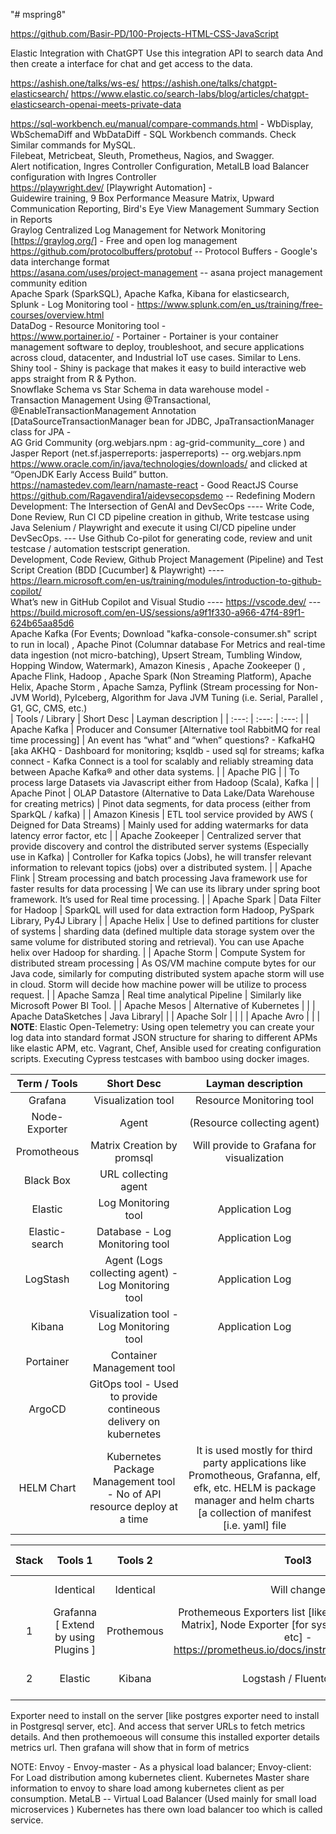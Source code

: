 "# mspring8" 

https://github.com/Basir-PD/100-Projects-HTML-CSS-JavaScript

Elastic Integration with ChatGPT
Use this integration API to search data
And then create a interface for chat and get access to the data.

https://ashish.one/talks/ws-es/
https://ashish.one/talks/chatgpt-elasticsearch/
https://www.elastic.co/search-labs/blog/articles/chatgpt-elasticsearch-openai-meets-private-data <br />

https://sql-workbench.eu/manual/compare-commands.html - WbDisplay, WbSchemaDiff and WbDataDiff - SQL Workbench commands. Check Similar commands for MySQL.<br />
Filebeat, Metricbeat, Sleuth, Prometheus, Nagios, and Swagger. <br />
Alert notification, Ingres Controller Configuration, MetalLB load Balancer configuration with Ingres Controller <br />
https://playwright.dev/ [Playwright Automation] - <br />
Guidewire training, 9 Box Performance Measure Matrix, Upward Communication Reporting, Bird's Eye View Management Summary Section in Reports <br />
Graylog Centralized Log Management for Network Monitoring [https://graylog.org/] - Free and open log management <br />
	https://github.com/protocolbuffers/protobuf -- Protocol Buffers - Google's data interchange format <br />
	https://asana.com/uses/project-management -- asana project management community edition <br />
Apache Spark (SparkSQL), Apache Kafka, Kibana for elasticsearch, <br />
Splunk - Log Monitoring tool - https://www.splunk.com/en_us/training/free-courses/overview.html <br />
DataDog - Resource Monitoring tool - <br />
https://www.portainer.io/ - Portainer - Portainer is your container management software to deploy, troubleshoot, and secure applications across cloud, datacenter, and Industrial IoT use cases. Similar to Lens.<br />
Shiny tool - Shiny is package that makes it easy to build interactive web apps straight from R & Python. <br />
Snowflake Schema vs Star Schema in data warehouse model - <br />
Transaction Management Using @Transactional, @EnableTransactionManagement Annotation [DataSourceTransactionManager bean for JDBC, JpaTransactionManager class for JPA - <br />
AG Grid Community (org.webjars.npm : ag-grid-community__core )  and Jasper Report (net.sf.jasperreports: jasperreports) -- org.webjars.npm <br />
https://www.oracle.com/in/java/technologies/downloads/ and clicked at “OpenJDK Early Access Build” button. <br />
https://namastedev.com/learn/namaste-react - Good ReactJS Course <br />
https://github.com/Ragavendira1/aidevsecopsdemo -- Redefining Modern Development: The Intersection of GenAI and DevSecOps ---- Write Code, Done Review, Run CI CD pipeline creation in github, Write testcase using Java Selenium / Playwright and execute it using CI/CD pipeline under DevSecOps. --- Use Github Co-pilot for generating code, review and unit testcase / automation testscript generation.<br />
Development, Code Review, Github Project Management (Pipeline) and Test Script Creation (BDD [Cucumber] & Playwright) ---- https://learn.microsoft.com/en-us/training/modules/introduction-to-github-copilot/ <br />
What’s new in GitHub Copilot and Visual Studio ---- https://vscode.dev/ --- https://build.microsoft.com/en-US/sessions/a9f1f330-a966-47f4-89f1-624b65aa85d6 <br />
Apache Kafka (For Events; Download "kafka-console-consumer.sh" script to run in local) , Apache Pinot (Columnar database For Metrics and real-time data ingestion (not micro-batching), Upsert Stream, Tumbling Window, Hopping Window, Watermark), Amazon Kinesis , Apache Zookeeper () , Apache Flink, Hadoop , Apache Spark (Non Streaming Platform), Apache Helix, Apache Storm , Apache Samza, Pyflink (Stream processing for Non-JVM World), PyIceberg, Algorithm for Java JVM Tuning (i.e. Serial, Parallel , G1, GC, CMS, etc.)  <br />
| Tools / Library | Short Desc | Layman description | 
| :---: | :---: | :---: | 
| Apache Kafka  | Producer and Consumer [Alternative tool RabbitMQ for real time processing] | An event has “what” and “when” questions? - KafkaHQ [aka AKHQ - Dashboard for monitoring; ksqldb - used sql for streams; kafka connect - Kafka Connect is a tool for scalably and reliably streaming data between Apache Kafka® and other data systems. | 
| Apache PIG | | To process large Datasets via Javascript either from Hadoop (Scala), Kafka | 
| Apache Pinot | OLAP Datastore (Alternative to Data Lake/Data Warehouse for creating metrics) | Pinot data segments, for data process (either from SparkQL / kafka) |
| Amazon Kinesis | ETL tool service provided by AWS ( Deigned for Data Streams) | Mainly used for adding watermarks for data latency error factor, etc |
| Apache Zookeeper | Centralized server that provide discovery and control the distributed server systems (Especially use in Kafka)  | Controller for Kafka topics (Jobs), he will transfer relevant information to relevant topics (jobs) over a distributed system. |
| Apache Flink | Stream processing and batch processing Java framework use for faster results for data processing | We can use its library under spring boot framework. It’s used for Real time processing. |
| Apache Spark | Data Filter for Hadoop | SparkQL will used for data extraction form Hadoop, PySpark Library, Py4J Library | 
| Apache Helix | Use to defined partitions for cluster of systems | sharding data (defined multiple data storage system over the same volume for distributed storing and retrieval). You can use  Apache helix over Hadoop for sharding. |
| Apache Storm | Compute System for distributed stream processing  | As OS/VM machine compute bytes for our Java code, similarly for computing distributed system apache storm will use in cloud. Storm will decide how machine power will be utilize to process request. |
| Apache Samza | Real time analytical Pipeline | Similarly like Microsoft Power BI Tool. |
| Apache Mesos | Alternative of Kubernetes | |
| Apache DataSketches | Java Library| |
| Apache Solr | | |
| Apache Avro | | |
**NOTE**: Elastic Open-Telemetry: Using open telemetry you can create your log data into standard format JSON structure for sharing to different APMs like elastic APM, etc. Vagrant, Chef, Ansible used for creating configuration scripts. Executing Cypress testcases with bamboo using docker images.

| Term / Tools | Short Desc | Layman description | 
| :---: | :---: | :---: | 
| Grafana|	Visualization tool | Resource Monitoring tool	|
|Node-Exporter	|Agent |(Resource collecting agent)	|
|Promotheous	|Matrix Creation by promsql | Will provide to Grafana for visualization	|
|Black Box	|URL collecting agent|	|
|Elastic	|Log Monitoring tool	|Application Log|
|Elastic-search	|Database - Log Monitoring tool|	Application Log|
|LogStash	|Agent (Logs collecting agent) - Log Monitoring tool	|Application Log|
|Kibana	|Visualization tool - Log Monitoring tool|	Application Log|
|Portainer	|Container Management tool|	|
|ArgoCD	|GitOps tool - Used to provide contineous delivery on kubernetes|	|
|HELM Chart | Kubernetes Package Management tool - No of API resource deploy at a time| It is used mostly for third party applications like Promotheous, Grafanna, elf, efk, etc. HELM is package manager and helm charts [a collection of manifest [i.e. yaml] file|

| Stack |Tools 1| Tools 2| Tool3 | Layman description | 
| :---: | :---: | :---: | :---: | :---: | 
|  |Identical | Identical| Will change | Based on Need |
| 1 |Grafanna [ Extend by using Plugins ]| Prothemous| Prothemeous Exporters list [like BlackBox [For URL Matrix], Node Exporter [for system matrix], Slack, etc] - https://prometheus.io/docs/instrumenting/exporters/ | Used for Analysis, Log, etc |
| 2 |Elastic | Kibana | Logstash / Fluentd / etc | Will change according to need | 

Exporter need to install on the server [like postgres exporter need to install in Postgresql server, etc]. And access that server URLs to fetch metrics details.
And then prothemoeous will consume this installed exporter details metrics url.
Then grafana will show that in form of metrics

NOTE: Envoy - Envoy-master - As a physical load balancer; Envoy-client: For Load distribution among kubernetes client. Kubernetes Master share information to envoy to share load among kubernetes client as per consumption.
MetaLB -- Virtual Load Balancer (Used mainly for small load microservices )
Kubernetes has there own load balancer too which is called service.
